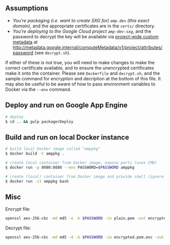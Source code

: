 ## Assumptions

- *You're packaging (i.e. want to create SXG for) `amp.dev` (this exact
  domain)*, and the appropriate certificates are in the `certs/` directory.
- *You're deploying to the Google Cloud project `amp-dev-sxg`*, and the
  password to decrypt the key will be available via [project-wide custom
  metadata](https://cloud.google.com/compute/docs/storing-retrieving-metadata#projectwide)
  at
  http://metadata.google.internal/computeMetadata/v1/project/attributes/password
  (see `decrypt.sh`).

If either of these is not true, you will need to make changes to make the
correct certificate available, and to ensure the unencrypted certificates make
it onto the container. Please see `Dockerfile` and `decrypt.sh`, and the sample
command for encryption and decription at the bottom of this file. It may also be
useful to be aware of how to pass environment variables to Docker via the
`--env` command.

## Deploy and run on Google App Engine

```sh
# deploy
$ cd .. && gulp packagerDeploy
```

## Build and run on local Docker instance

```sh
# build local Docker image called "amppkg"
$ docker build -t amppkg .

# create local container from Docker image, expose ports (uses CMD)
$ docker run -p 8080:8080 --env PASSWORD=$PASSWORD amppkg

# create (local) container from Docker image and provide shell (ignore CMD)
$ docker run -it amppkg bash
```

## Misc

Encrypt file:

```sh
openssl aes-256-cbc -md md5 -e -k $PASSWORD -in plain.pem -out encrypted.pem.enc
```

Decrypt file:

```sh
openssl aes-256-cbc -md md5 -d -k $PASSWORD -in encrypted.pem.enc -out plain.pem
```
